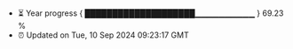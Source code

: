 - ⏳ Year progress { ████████████████████▁▁▁▁▁▁▁▁▁▁ } 69.23 %
- ⏰ Updated on Tue, 10 Sep 2024 09:23:17 GMT

